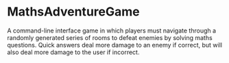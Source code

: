 # MathsAdventureGame
A command-line interface game in which players must navigate through a randomly generated series of rooms to defeat enemies by solving maths questions.
Quick answers deal more damage to an enemy if correct, but will also deal more damage to the user if incorrect.

